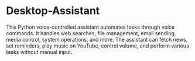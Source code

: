 # Desktop-Assistant
This Python voice-controlled assistant automates tasks through voice commands. It handles web searches, file management, email sending, media control, system operations, and more. The assistant can fetch news, set reminders, play music on YouTube, control volume, and perform various tasks without manual input.
